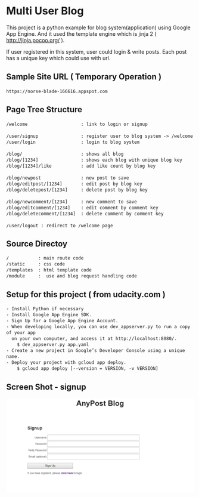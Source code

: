 
# Multi User Blog 

This project is a python example for blog system(application) using Google App Engine.
And it used the template engine which is jinja 2 ( http://jinja.pocoo.org/ ).

If user registered in this system, user could login & write posts.
Each post has a unique key which could use with url.

Sample Site URL ( Temporary Operation ) 
---------------

    https://norse-blade-166616.appspot.com

Page Tree Structure
--------------

    /welcome                    : link to login or signup

    /user/signup                : register user to blog system -> /welcome
    /user/login                 : login to blog system

    /blog/                      : shows all blog
    /blog/[1234]                : shows each blog with unique blog key
    /blog/[1234]/like           : add like count by blog key
    
    /blog/newpost               : new post to save 
    /blog/editpost/[1234]       : edit post by blog key
    /blog/deletepost/[1234]     : delete post by blog key

    /blog/newcomment/[1234]     : new comment to save
    /blog/editcomment/[1234]    : edit comment by comment key
    /blog/deletecomment/[1234]  : delete comment by comment key

    /user/logout : redirect to /welcome page
        
Source Directoy
---------------

    /           : main route code
    /static     : css code
    /templates  : html template code 
    /module     :  use and blog request handling code


Setup for this project ( from udacity.com ) 
-------------------------------------------

    - Install Python if necessary
    - Install Google App Engine SDK.
    - Sign Up for a Google App Engine Account.
    - When developing locally, you can use dev_appserver.py to run a copy of your app 
      on your own computer, and access it at http://localhost:8080/.
        $ dev_appserver.py app.yaml
    - Create a new project in Google’s Developer Console using a unique name.
    - Deploy your project with gcloud app deploy.
        $ gcloud app deploy [--version = VERSION, -v VERSION] 

Screen Shot - signup
----------------------

![screenshot](./screenshot_signup.png)

